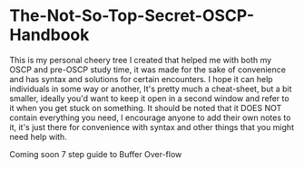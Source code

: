 # The-Not-So-Top-Secret-OSCP-Handbook
This is my personal cheery tree I created that helped me with both my OSCP and pre-OSCP study time, it was made for the sake of convenience and has syntax and solutions for certain encounters. 
I hope it can help individuals in some way or another, It's pretty much a cheat-sheet, but a bit smaller, ideally you'd want to keep it open in a second window and refer to it when you get stuck on something. 
It should be noted that it DOES NOT contain everything you need, I encourage anyone to add their own notes to it, it's just there for convenience with syntax and other things that you might need help with.

Coming soon
7 step guide to Buffer Over-flow
